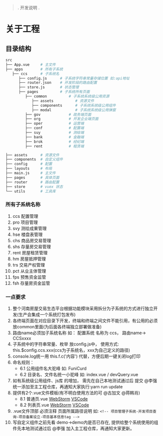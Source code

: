 
> .
> 开发说明
> .

# 关于工程

## 目录结构

```bash
src
├── App.vue     # 主文件
├── apps        # 所有子系统
   ├── ccs      # 子系统名
      ├── config.js      # 子系统字符串常量存储位置 如:api地址
      ├── router.json    # 开发阶段的路由配置 
      ├── store.js       # 状态管理
      ├── pages          # 子系统所有页面
         ├── common          # 子系统系统级公用资源
            ├── assets          # 资源文件
            ├── components      # 子系统系统级公用组件
            ├── modal           # 子系统系统级公用弹窗
         ├── gov             # 政务端页面
         ├── org             # 开发企业端页面
         ├── oper            # 运营端
         ├── conf            # 配置端
         ├── suy             # 测绘端
         ├── bank            # 金融端
         ├── brok            # 经纪端
         ├── rent            # 租赁端

├── assets      # 资源文件
├── components  # 自定义组件
├── config      # 配置
├── layouts     # 布局
├── main.js     # 主文件
├── pages       # 具体页面
├── router      # 路由配置
├── store       # vuex 状态
└── utils       # 工具库

```
### 所有子系统名称

1. ccs 配置管理
2. pro 项目管理
3. svy 测绘成果管理
4. hse 楼盘表管理
5. chs 商品房交易管理
6. shs 存量房交易管理
7. rent 房屋租赁管理
8. hm 房屋抵押管理
9. trs 交易产权管理
10. pct 从业主体管理
11. fps 预售资金监管
12. fsh 存量房资金监管


### 一点要求

1. 整个河南房屋交易生态平台根据功能模块采用拆分为子系统的方式进行独立开发(生产会集成一个系统打包发布)
2. 各终端页面在对应目录下开发，终端和终端之间文件不能引用，有公用的必须放common里面(为后面各终端独立部署做准备)
3. 路由name必须加子系统名称 如： 配置系统 名称为 ccs， 路由name->  CCSxxxx
4. 子系统中的字符串常量、枚举 放config.js中， 使用方式: this.$config.ccs.xxx(ccs为子系统名，xxx为自己定义的路径)
5. console.log统一用 this.f.c('内容') 代替，方便后期一键关闭log打印
6. 命名规则：
   * 6.1 公用组件名大驼峰 如: FuniCurd
   * 6.2 目录名、文件名统一小驼峰 如: index.vue / devQuery.vue 
7. 如有系统级公用组件、js库 的增加， 需先在自己本地测试通过后 提交 @李强 统一添加至主工程仓库，再通知大家执行:yarn run update
8. 提供有2个.vue文件模板(有不明白使用方法的可 @古加文 @蒋韩肖)
   * 8.1 普通页.vue  [WebStorm](https://github.com/funidocs/vue-doc/blob/master/docs/webStormModal.txt)  [VSCode](https://github.com/funidocs/vue-doc/blob/master/docs/vscodeModal.json)
   * 8.2 列表页.vue  [WebStorm](https://github.com/funidocs/vue-doc/blob/master/docs/webStormList.txt)  [VSCode](https://github.com/funidocs/vue-doc/blob/master/docs/vscodeModal.json)
9. .vue文件顶部 必须注释 页面所属路径说明 如: 
   ``` <!-- 项目管理子系统-开发项目查询-项目备案设立-项目基本信息tag --> ```
10. 写自定义组件之前先看 demo->demo内是否已存在, 提供给整个系统使用的组件先本地测试通过后 @李强 加入主工程仓库，再通知大家更新。 
